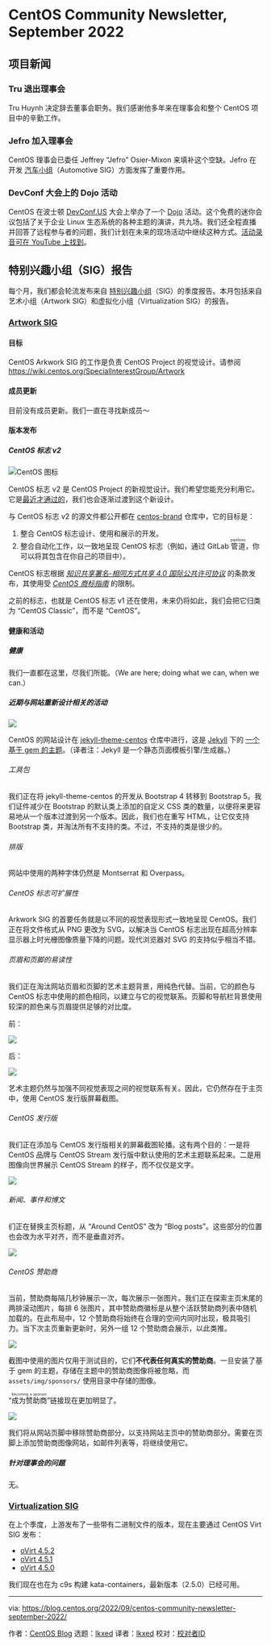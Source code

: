 [#]: subject: "CentOS Community Newsletter, September 2022"
[#]: via: "https://blog.centos.org/2022/09/centos-community-newsletter-september-2022/"
[#]: author: "CentOS Blog https://blog.centos.org"
[#]: collector: "lkxed"
[#]: translator: "lkxed"
[#]: reviewer: " "
[#]: publisher: " "
[#]: url: " "

CentOS Community Newsletter, September 2022
======

## 项目新闻

### Tru 退出理事会

Tru Huynh 决定辞去董事会职务。我们感谢他多年来在理事会和整个 CentOS 项目中的辛勤工作。

### Jefro 加入理事会

CentOS 理事会已委任 Jeffrey “Jefro” Osier-Mixon 来填补这个空缺。Jefro 在开发 [汽车小组][1]（Automotive SIG）方面发挥了重要作用。

### DevConf 大会上的 Dojo 活动

CentOS 在波士顿 [DevConf.US][3] 大会上举办了一个 [Dojo][2] 活动。这个免费的迷你会议包括了关于企业 Linux 生态系统的各种主题的演讲，共九场。我们还全程直播并回答了远程参与者的问题，我们计划在未来的现场活动中继续这种方式。[活动录音可在 YouTube 上找到][4]。

## 特别兴趣小组（SIG）报告

每个月，我们都会轮流发布来自 [特别兴趣小组][2]（SIG）的季度报告。本月包括来自艺术小组（Artwork SIG）和虚拟化小组（Virtualization SIG）的报告。

### [Artwork SIG][5a]

#### 目标

CentOS Arkwork SIG 的工作是负责 CentOS Project 的视觉设计。请参阅 https://wiki.centos.org/SpecialInterestGroup/Artwork

#### 成员更新

目前没有成员更新。我们一直在寻找新成员～

#### 版本发布

##### CentOS 标志 v2

![CentOS 图标][6]

CentOS 标志 v2 是 CentOS Project 的新视觉设计。我们希望您能充分利用它。它是[最近才通过的][7]，我们也会逐渐过渡到这个新设计。

与 CentOS 标志 v2 的源文件都公开都在 [centos-brand][8] 仓库中，它的目标是：

1. 整合 CentOS 标志设计、使用和展示的开发。
2. 整合自动化工作，以一致地呈现 CentOS 标志（例如，通过 GitLab <ruby>管道<rt>pipelines</rt></ruby>，你可以将其包含在你自己的项目中）。

CentOS 标志根据 _[知识共享署名-相同方式共享 4.0 国际公共许可协议][9]_ 的条款发布，其使用受 _[CentOS 商标指南][10]_ 的限制。

之前的标志，也就是 CentOS 标志 v1 还在使用，未来仍将如此，我们会把它归类为 “CentOS Classic”，而不是 “CentOS”。

#### 健康和活动

##### 健康

我们一直都在这里，尽我们所能。（We are here; doing what we can, when we can.）

##### 近期与网站重新设计相关的活动

![][11]

CentOS 的网站设计在 [jekyll-theme-centos][12] 仓库中进行，这是 [Jekyll][14] 下的 [一个基于 gem 的主题][13]。（译者注：Jekyll 是一个静态页面模板引擎/生成器。）

###### 工具包

我们正在将 jekyll-theme-centos 的开发从 Bootstrap 4 转移到 Bootstrap 5。我们证件减少在 Bootstrap 的默认类上添加的自定义 CSS 类的数量，以便将来更容易地从一个版本过渡到另一个版本。因此，我们也在重写 HTML，让它仅支持 Bootstrap 类，并淘汰所有不支持的类。不过，不支持的类是很少的。

###### 排版

网站中使用的两种字体仍然是 Montserrat 和 Overpass。

###### CentOS 标志可扩展性

Arkwork SIG 的首要任务就是以不同的视觉表现形式一致地呈现 CentOS。我们正在将文件格式从 PNG 更改为 SVG，以解决当 CentOS 标志出现在超高分辨率显示器上时光栅图像质量下降的问题。现代浏览器对 SVG 的支持似乎相当不错。

###### 页眉和页脚的易读性

我们正在淘汰网站页眉和页脚的艺术主题背景，用纯色代替。当前，它的颜色与 CentOS 标志中使用的颜色相同，以建立与它的视觉联系。页脚和导航栏背景使用较深的颜色来与页眉提供足够的对比度。

前：

![][18]

后：

![][19]

艺术主题仍然与加强不同视觉表现之间的视觉联系有关。因此，它仍然存在于主页中，使用 CentOS 发行版屏幕截图。

###### CentOS 发行版

我们正在添加与 CentOS 发行版相关的屏幕截图轮播。这有两个目的：一是将 CentOS 品牌与 CentOS Stream 发行版中默认使用的艺术主题联系起来。二是用图像向世界展示 CentOS Stream 的样子，而不仅仅是文字。

![][20]

###### 新闻、事件和博文

们正在替换主页标题，从 “Around CentOS” 改为 “Blog posts”。这些部分的位置也会改为水平对齐，而不是垂直对齐。

![][21]

###### CentOS 赞助商

当前，赞助商每隔几秒钟展示一次，每次展示一张图片。我们正在探索主页末尾的两排滚动图片，每排 6 张图片，其中赞助商徽标是从整个活跃赞助商列表中随机加载的。在此布局中，12 个赞助商将始终在合理的空间内同时出现，极具吸引力。当下次主页重新更新时，另外一组 12 个赞助商会展示，以此类推。

![][22]

截图中使用的图片仅用于测试目的，它们**不代表任何真实的赞助商**。一旦安装了基于 gem 的主题，存储在主题中的赞助商图像将被忽略，而 `assets/img/sponsors/` 使用目录中存储的图像。

“<ruby>成为赞助商<rt>becoming a sponsor</rt></ruby>”链接现在更加明显了。

![][23]

我们将从网站页脚中移除赞助商部分，以支持网站主页中的赞助商部分。需要在页脚上添加赞助商图像网站，如邮件列表等，将继续使用它。

##### 针对理事会的问题

无。

### [Virtualization SIG][23a]

在上个季度，上游发布了一些带有二进制文件的版本，现在主要通过 CentOS Virt SIG 发布：

- [oVirt 4.5.2][24]
- [oVirt 4.5.1][25]
- [oVirt 4.5.0][26]

我们现在也在为 c9s 构建 kata-containers，最新版本（2.5.0）已经可用。

--------------------------------------------------------------------------------

via: https://blog.centos.org/2022/09/centos-community-newsletter-september-2022/

作者：[CentOS Blog][a]
选题：[lkxed][b]
译者：[lkxed](https://github.com/lkxed)
校对：[校对者ID](https://github.com/校对者ID)

[a]: https://blog.centos.org
[b]: https://github.com/lkxed
[1]: https://wiki.centos.org/SpecialInterestGroup/Automotive
[2]: https://wiki.centos.org/Events/Dojo/DevConfUS2022
[3]: https://www.devconf.info/us/
[4]: https://www.youtube.com/watch?v=5usWZhLnJyA&list=PLuRtbOXpVDjDP1RLkzZmLbp699cCBnn47
[5]: https://blog.centos.org/2022/07/centos-hyperscale-sig-quarterly-report-for-2022q2/
[5a]: https://wiki.centos.org/SpecialInterestGroup/Artwork
[6]: https://gitlab.com/areguera/centos-brand/-/raw/v2/Sources/centos-logo.svg
[7]: https://git.centos.org/centos/board/issue/4#comment-612
[8]: https://gitlab.com/areguera/centos-brand/
[9]: https://creativecommons.org/licenses/by-sa/4.0/legalcode
[10]: https://www.centos.org/legal/trademarks/
[11]: https://i.imgur.com/RRPGRK4.png
[12]: https://gitlab.com/areguera/jekyll-theme-centos/-/tree/migration-to-bootstrap-v5
[13]: https://rubygems.org/gems/jekyll-theme-centos
[14]: https://jekyllrb.com/
[15]: https://areguera.gitlab.io/jekyll-theme-centos/
[16]: https://opensource.org/licenses/MIT
[17]: https://developer.mozilla.org/en-US/docs/Web/Media/Formats/Image_types#svg_scalable_vector_graphics
[18]: https://i.imgur.com/jrK4dk1.jpg
[19]: https://i.imgur.com/bQz4828.png
[20]: https://i.imgur.com/J7CWrPo.jpg
[21]: https://i.imgur.com/ydK4Eb2.jpg
[22]: https://i.imgur.com/ScXzGVw.png
[23]: https://i.imgur.com/RqPVH9o.jpg
[23a]: https://wiki.centos.org/SpecialInterestGroup/Virtualization
[24]: https://blogs.ovirt.org/2022/08/ovirt-4-5-2-is-now-generally-available/
[25]: https://blogs.ovirt.org/2022/06/ovirt-4-5-1-is-now-generally-available/
[26]: https://blogs.ovirt.org/2022/04/ovirt-4-5-0-is-now-generally-available/